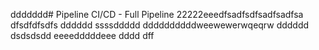 ddddddd# Pipeline CI/CD - Full Pipeline 22222eeedfsadfsdfsadfsadfsa
dfsdfdfsdfs
dddddd
ssssddddd
ddddddddddweewewerwqeqrw
dddddd
dsdsdsdd
eeeedddddeee
dddd
dff
